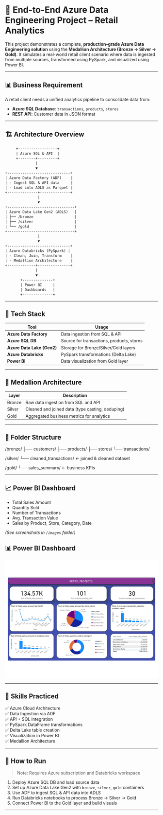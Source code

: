 # 🔷 End-to-End Azure Data Engineering Project – Retail Analytics

This project demonstrates a complete, **production-grade Azure Data Engineering solution** using the **Medallion Architecture (Bronze → Silver → Gold)**. It simulates a real-world retail client scenario where data is ingested from multiple sources, transformed using PySpark, and visualized using Power BI.

---

## 📊 Business Requirement

A retail client needs a unified analytics pipeline to consolidate data from:
- **Azure SQL Database**: `transactions`, `products`, `stores`
- **REST API**: Customer data in JSON format

---

## 🏗️ Architecture Overview

         +------------------+
         | Azure SQL & API  |
         +--------+---------+
                  |
                  ▼
    +-----------------------------+
    | Azure Data Factory (ADF)    |
    | - Ingest SQL & API data     |
    | - Load into ADLS as Parquet |
    +--------------+--------------+
                   |
                   ▼
    +-------------------------------+
    | Azure Data Lake Gen2 (ADLS)   |
    | ├── /bronze                   |
    | ├── /silver                   |
    | └── /gold                     |
    +-------------------------------+
                   |
                   ▼
    +-----------------------------+
    | Azure Databricks (PySpark) |
    | - Clean, Join, Transform    |
    | - Medallion Architecture    |
    +-------------+---------------+
                  |
                  ▼
           +--------------+
           | Power BI     |
           | Dashboards   |
           +--------------+

---

## 🧰 Tech Stack

| Tool               | Usage                                 |
|--------------------|----------------------------------------|
| **Azure Data Factory** | Data ingestion from SQL & API       |
| **Azure SQL DB**       | Source for transactions, products, stores |
| **Azure Data Lake (Gen2)** | Storage for Bronze/Silver/Gold layers |
| **Azure Databricks**   | PySpark transformations (Delta Lake) |
| **Power BI**           | Data visualization from Gold layer   |

---

## 🧱 Medallion Architecture

| Layer   | Description                                      |
|---------|--------------------------------------------------|
| Bronze  | Raw data ingestion from SQL and API              |
| Silver  | Cleaned and joined data (type casting, deduping) |
| Gold    | Aggregated business metrics for analytics        |

---

## 📁 Folder Structure

/bronze/
├── customers/
├── products/
├── stores/
└── transactions/

/silver/
└── cleaned_transactions/ ← joined & cleaned dataset

/gold/
└── sales_summary/ ← business KPIs


---

## 📈 Power BI Dashboard

- Total Sales Amount
- Quantity Sold
- Number of Transactions
- Avg. Transaction Value
- Sales by Product, Store, Category, Date

*(See screenshots in `/images` folder)*
## 📊 Power BI Dashboard


![Power BI Dashboard](https://raw.githubusercontent.com/alicorduk/DataEngineer/main/PowerBI-%20Dashboard.jpg)


---

## 🧠 Skills Practiced

✅ Azure Cloud Architecture  
✅ Data Ingestion via ADF  
✅ API + SQL integration  
✅ PySpark DataFrame transformations  
✅ Delta Lake table creation  
✅ Visualization in Power BI  
✅ Medallion Architecture  

---

## 🚀 How to Run

> Note: Requires Azure subscription and Databricks workspace

1. Deploy Azure SQL DB and load source data  
2. Set up Azure Data Lake Gen2 with `bronze`, `silver`, `gold` containers  
3. Use ADF to ingest SQL & API data into ADLS  
4. Run Databricks notebooks to process Bronze → Silver → Gold  
5. Connect Power BI to the Gold layer and build visuals

---

